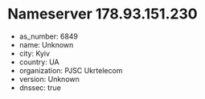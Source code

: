 # Nameserver 178.93.151.230

* as_number: 6849
* name: Unknown
* city: Kyiv
* country: UA
* organization: PJSC Ukrtelecom
* version: Unknown
* dnssec: true
